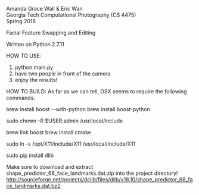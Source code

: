 Amanda Grace Wall & Eric Wan  
Georgia Tech Computational Photography (CS 4475)  
Spring 2016  

Facial Feature Swapping and Editing  

Written on Python 2.7.11

HOW TO USE:
 1) python main.py
 2) have two people in front of the camera
 3) enjoy the results!




HOW TO BUILD:
As far as we can tell, OSX seems to require the following commands:

brew install boost --with-python
brew install boost-python
<!--  potentially unnecessary -->
sudo chown -R $USER:admin /usr/local/include

brew link boost
brew install cmake
<!--  potentially unnecessary -->
sudo ln -s /opt/X11/include/X11 /usr/local/include/X11

sudo pip install dlib

Make sure to download and extract shape_predictor_68_face_landmarks.dat.zip into the project directory!
http://sourceforge.net/projects/dclib/files/dlib/v18.10/shape_predictor_68_face_landmarks.dat.bz2
